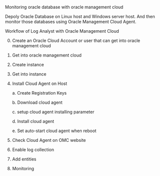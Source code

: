 Monitoring oracle database with oracle management cloud

  Depoly Oracle Database on Linux host and Windows server host. 
  And then monitor those databases using Oracle Management Cloud Agent.
  
  
Workflow of Log Analyst with Oracle Management Cloud 
  
  0. Create an Oracle Cloud Account or user that can get into oracle management cloud
  1. Get into oracle management cloud
  2. Create instance
  3. Get into instance
  4. Install Cloud Agent on Host
      
      a. Create Registration Keys
      
      b. Download cloud agent
      
      c. setup cloud agent installing parameter
      
      d. Install cloud agent
      
      e. Set auto-start cloud agent when reboot
  
  5. Check Cloud Agent on OMC website
  6. Enable log collection
  7. Add entities
  8. Monitoring

